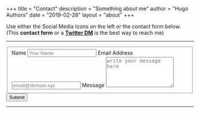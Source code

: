 +++
title = "Contact"
description = "Something about me"
author = "Hugo Authors"
date = "2019-02-28"
layout = "about"
+++

Use either the Social Media Icons on the  left or the contact form below.  
(This **contact form** or a [**Twitter DM**](https://twitter.com/GSB_Deleven) is the best way to reach me)

---

<form id="fs-frm" name="simple-contact-form" accept-charset="utf-8" action="https://formspree.io/f/mvolgbnj" method="post">
  <fieldset id="fs-frm-inputs">
    <label for="full-name">Name</label>
    <input type="text" name="name" id="full-name" placeholder="Your Name" required="">
    <label for="email-address">Email Address</label>
    <input type="email" name="_replyto" id="email-address" placeholder="email@domain.xyz" required="">
    <label for="message">Message</label>
    <textarea rows="5" name="message" id="message" placeholder="write your message here" required=""></textarea>
    <input type="hidden" name="_subject" id="email-subject" value="Contact Form Submission">
  </fieldset>
  <input type="submit" value="Submit">
</form>

---
